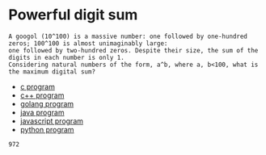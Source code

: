 # Powerful digit sum

```
A googol (10^100) is a massive number: one followed by one-hundred zeros; 100^100 is almost unimaginably large:
one followed by two-hundred zeros. Despite their size, the sum of the digits in each number is only 1.
Considering natural numbers of the form, a^b, where a, b<100, what is the maximum digital sum?
```

* [c program](Problem056.c)
* [c++ program](Problem056.cpp)
* [golang program](Problem056.go)
* [java program](Problem056.java)
* [javascript program](Problem056.js)
* [python program](Problem056.py)

```
972
```
